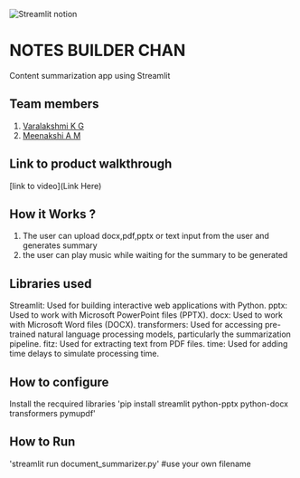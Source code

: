 

![Streamlit notion](https://github.com/TH-Activities/saturday-hack-night-template/assets/117498997/e8052bb6-ad89-48c3-b6e9-124f94c1cd01)




# NOTES BUILDER CHAN
Content summarization app using Streamlit
## Team members
1. [Varalakshmi K G](https://github.com/TH-Activities/saturday-hack-night-template)
2. [Meenakshi A M](https://github.com/TH-Activities/saturday-hack-night-template)
## Link to product walkthrough
[link to video](Link Here)
## How it Works ?
1. The user can upload docx,pdf,pptx or text input from the user and generates summary
2. the user can play music while waiting for the summary to be generated
## Libraries used
Streamlit: Used for building interactive web applications with Python.
pptx: Used to work with Microsoft PowerPoint files (PPTX).
docx: Used to work with Microsoft Word files (DOCX).
transformers: Used for accessing pre-trained natural language processing models, particularly the summarization pipeline.
fitz: Used for extracting text from PDF files.
time: Used for adding time delays to simulate processing time.
## How to configure
Install the recquired libraries
'pip install streamlit python-pptx python-docx transformers pymupdf'
## How to Run
'streamlit run document_summarizer.py'
#use your own filename
